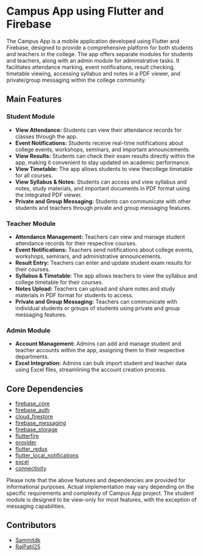 # Campus App using Flutter and Firebase

The Campus App is a mobile application developed using Flutter and Firebase, designed to provide a comprehensive platform for both students and teachers in the college. The app offers separate modules for students and teachers, along with an admin module for administrative tasks. It facilitates attendance marking, event notifications, result checking, timetable viewing, accessing syllabus and notes in a PDF viewer, and private/group messaging within the college community.

## Main Features

### Student Module
- **View Attendance:** Students can view their attendance records for classes through the app.
- **Event Notifications:** Students receive real-time notifications about college events, workshops, seminars, and important announcements.
- **View Results:** Students can check their exam results directly within the app, making it convenient to stay updated on academic performance.
- **View Timetable:** The app allows students to view thecollege timetable for all courses.
- **View Syllabus & Notes:** Students can access and view syllabus and  notes, study materials, and important documents in PDF format using the integrated PDF viewer.
- **Private and Group Messaging:** Students can communicate with other students and teachers through private and group messaging features.

### Teacher Module
- **Attendance Management:** Teachers can view and manage student attendance records for their respective courses.
- **Event Notifications:** Teachers send notifications about college events, workshops, seminars, and administrative announcements.
- **Result Entry:** Teachers can enter and update student exam results for their courses.
- **Syllabus & Timetable:** The app allows teachers to view the syllabus and college timetable for their courses.
- **Notes Upload:** Teachers can upload and share notes and study materials in PDF format for students to access.
- **Private and Group Messaging:** Teachers can communicate with individual students or groups of students using private and group messaging features.

### Admin Module
- **Account Management:** Admins can add and manage student and teacher accounts within the app, assigning them to their respective departments.
- **Excel Integration:** Admins can bulk import student and teacher data using Excel files, streamlining the account creation process.

## Core Dependencies

- [firebase_core](https://pub.dev/packages/firebase_core)
- [firebase_auth](https://pub.dev/packages/firebase_auth)
- [cloud_firestore](https://pub.dev/packages/cloud_firestore)
- [firebase_messaging](https://pub.dev/packages/firebase_messaging)
- [firebase_storage](https://pub.dev/packages/firebase_storage)
- [flutterfire](https://pub.dev/packages/flutterfire)
- [provider](https://pub.dev/packages/provider)
- [flutter_redux](https://pub.dev/packages/flutter_redux)
- [flutter_local_notifications](https://pub.dev/packages/flutter_local_notifications)
- [excel](https://pub.dev/packages/excel)
- [connectivity](https://pub.dev/packages/connectivity)



Please note that the above features and dependencies are provided for informational purposes. Actual implementation may vary depending on the specific requirements and complexity of Campus App project. The student module is designed to be view-only for most features, with the exception of messaging capabilities.

 ## Contributors

  - [Sammitdk](https://github.com/Sammitdk)
  - [RajPatil25](https://github.com/RajPatil25)
 
